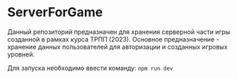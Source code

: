 # ServerForGame

Данный репозиторий предназначен для хранения серверной части игры созданной в рамках курса ТРПП (2023). Основное предназначение - хранение данных пользователей для авторизации и созданных игровых уровней.

Для запуска необходимо ввести команду: ```npm run dev```
